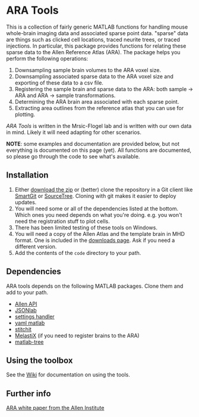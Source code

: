 # ARA Tools

This is a collection of fairly generic MATLAB functions for handling mouse whole-brain imaging data and associated sparse point data.
"sparse" data are things such as clicked cell locations, traced neurite trees, or traced injections. 
In particular, this package provides functions for relating these sparse data to the Allen Reference Atlas (ARA). 
The package helps you perform the following operations:

1. Downsampling sample brain volumes to the ARA voxel size. 
2. Downsampling associated sparse data to the ARA voxel size and exporting of these data to a csv file.
3. Registering the sample brain and sparse data to the ARA: both sample -> ARA and ARA -> sample transformations.
4. Determining the ARA brain area associated with each sparse point.
5. Extracting area outlines from the reference atlas that you can use for plotting. 

*ARA Tools* is written in the Mrsic-Flogel lab and is written with our own data in mind. 
Likely it will need adapting for other scenarios.


**NOTE**: some examples and documentation are provided below, but not everything is documented on this page (yet). 
All functions are documented, so please go through the code to see what's available. 




## Installation

1. Either [download the zip](https://bitbucket.org/lasermouse/ara_tools/downloads) or (better) clone the repository
in a Git client like [SmartGit](http://www.syntevo.com/smartgit/) or [SourceTree](https://www.sourcetreeapp.com).
Cloning with git makes it easier to deploy updates.
2. You will need some or all of the dependencies listed at the bottom. Which ones you need depends on what you're doing. 
e.g. you won't need the registration stuff to plot cells. 
3. There has been limited testing of these tools on Windows. 
4. You will need a copy of the Allen Atlas and the template brain in MHD format. One is included in the [downloads page](https://bitbucket.org/lasermouse/ara_tools/downloads). 
Ask if you need a different version. 
5. Add the contents of the `code` directory to your path. 

## Dependencies
ARA tools depends on the following MATLAB packages. 
Clone them and add to your path.

- [Allen API](https://github.com/BaselLaserMouse/AllenBrainAPI)
- [JSONlab](http://www.mathworks.com/matlabcentral/fileexchange/33381-jsonlab--a-toolbox-to-encode-decode-json-files-in-matlab-octave)
- [settings handler](https://github.com/raacampbell/settings_handler)
- [yaml matlab](https://github.com/raacampbell/yamlmatlab)
- [stitchit](https://github.com/BaselLaserMouse/StitchIt)
- [MelastiX](https://github.com/raacampbell/matlab_elastix) (if you need to register brains to the ARA)
- [matlab-tree](https://github.com/raacampbell/matlab-tree)

## Using the toolbox
See the [Wiki](https://bitbucket.org/lasermouse/ara_tools/wiki/Home) for documentation on using the tools. 

## Further info
[ARA white paper from the Allen Institute](http://help.brain-map.org/download/attachments/2818171/MouseCCF.pdf)
